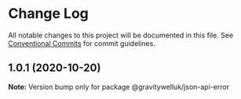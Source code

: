 # Change Log

All notable changes to this project will be documented in this file.
See [Conventional Commits](https://conventionalcommits.org) for commit guidelines.

## 1.0.1 (2020-10-20)

**Note:** Version bump only for package @gravitywelluk/json-api-error
